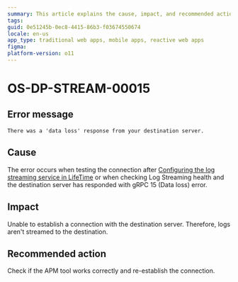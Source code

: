 ```yaml
---
summary: This article explains the cause, impact, and recommended action for a data loss error that occurs while connecting to the destination server.
tags:
guid: 0e51245b-0ec8-4415-86b3-f03674550674
locale: en-us
app_type: traditional web apps, mobile apps, reactive web apps
figma: 
platform-version: o11
---
```


# OS-DP-STREAM-00015

## Error message

`There was a 'data loss' response from your destination server.`

## Cause

The error occurs when testing the connection after [Configuring the log streaming service in LifeTime](https://www.outsystems.com/tk/redirect?g=172ac547-add4-4cc5-9adf-d72fbe379d35) or when checking Log Streaming health and the destination server has responded with gRPC 15 (Data loss) error.

## Impact

Unable to establish a connection with the destination server. Therefore, logs aren't streamed to the destination.

## Recommended action

Check if the APM tool works correctly and re-establish the connection.
